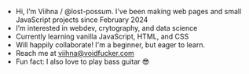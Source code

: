- Hi, I’m Viihna / @lost-possum. I've been making web pages and small JavaScript projects since February 2024
- I’m interested in webdev, crytography, and data science
- Currently learning vanilla JavaScript, HTML, and CSS
- Will happily collaborate! I'm a beginner, but eager to learn.
- Reach me at viihna@voidfucker.com
- Fun fact: I also love to play bass guitar 😎